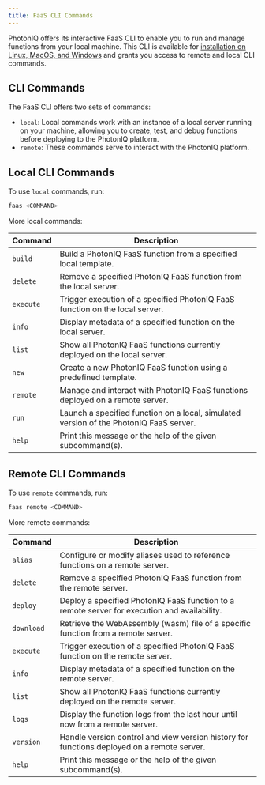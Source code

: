 ```yaml
---
title: FaaS CLI Commands
---
```


PhotonIQ offers its interactive FaaS CLI to enable you to run and manage functions from your local machine. This CLI is available for [installation on Linux, MacOS, and Windows](../02-quickstart/01-faas-cli-install.md) and grants you access to remote and local CLI commands. 

## CLI Commands

The FaaS CLI offers two sets of commands:
- `local`: Local commands work with an instance of a local server running on your machine, allowing you to create, test, and debug functions before deploying to the PhotonIQ platform.
- `remote`: These commands serve to interact with the PhotonIQ platform.


## Local CLI Commands

To use `local` commands, run:
```bash
faas <COMMAND>
```
More local commands:

| Command   | Description                                                                                   |
|-----------|-----------------------------------------------------------------------------------------------|
| `build`   | Build a PhotonIQ FaaS function from a specified local template.                                |
| `delete`  | Remove a specified PhotonIQ FaaS function from the local server.                               |
| `execute` | Trigger execution of a specified PhotonIQ FaaS function on the local server.                   |
| `info`    | Display metadata of a specified function on the local server.                                  |
| `list`    | Show all PhotonIQ FaaS functions currently deployed on the local server.                       |
| `new`     | Create a new PhotonIQ FaaS function using a predefined template.                               |
| `remote`  | Manage and interact with PhotonIQ FaaS functions deployed on a remote server.                  |
| `run`     | Launch a specified function on a local, simulated version of the PhotonIQ FaaS server.         |
| `help`    | Print this message or the help of the given subcommand(s).                                     |

## Remote CLI Commands

To use `remote` commands, run:
```bash
faas remote <COMMAND>
```
More remote commands:

| Command   | Description                                                                                   |
|-----------|-----------------------------------------------------------------------------------------------|
| `alias`   | Configure or modify aliases used to reference functions on a remote server.                   |
| `delete`  | Remove a specified PhotonIQ FaaS function from the remote server.                             |
| `deploy`  | Deploy a specified PhotonIQ FaaS function to a remote server for execution and availability.  |
| `download`| Retrieve the WebAssembly (wasm) file of a specific function from a remote server.             |
| `execute` | Trigger execution of a specified PhotonIQ FaaS function on the remote server.                 |
| `info`    | Display metadata of a specified function on the remote server.                                |
| `list`    | Show all PhotonIQ FaaS functions currently deployed on the remote server.                     |
| `logs`    | Display the function logs from the last hour until now from a remote server.                  |
| `version` | Handle version control and view version history for functions deployed on a remote server.    |
| `help`    | Print this message or the help of the given subcommand(s).     